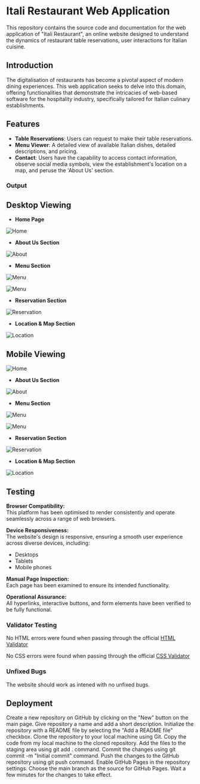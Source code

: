 # Itali Restaurant Web Application

This repository contains the source code and documentation for the web application of "Itali Restaurant", an online website designed to understand the dynamics of restaurant table reservations, user interactions for Italian cuisine.

## Introduction

The digitalisation of restaurants has become a pivotal aspect of modern dining experiences. This web application seeks to delve into this domain, offering functionalities that demonstrate the intricacies of web-based software for the hospitality industry, specifically tailored for Italian culinary establishments.

## Features

- **Table Reservations**: Users can request to make their table reservations.
- **Menu Viewer**: A detailed view of available Italian dishes, detailed descriptions, and pricing.
- **Contact**: Users have the capability to access contact information, observe social media symbols, view the establishment's location on a map, and peruse the 'About Us' section.

### Output 

## Desktop Viewing 

- __Home Page__

![Home](assets/img/landing.PNG)

- __About Us Section__

![About](assets/img/about.PNG)

- __Menu Section__

![Menu](assets/img/menu.PNG)

![Menu](assets/img/menuu.PNG)

- __Reservation Section__

![Reservation](assets/img/reservation.PNG)

- __Location & Map Section__

![Location](assets/img/location.PNG)

## Mobile Viewing

![Home](assets/img/phone1.PNG)

- __About Us Section__

![About](assets/img/phone2.PNG)

- __Menu Section__

![Menu](assets/img/phone3.PNG)

![Menu](assets/img/phone4.PNG)

- __Reservation Section__

![Reservation](assets/img/phone5.PNG)

- __Location & Map Section__

![Location](assets/img/phone6.PNG)

## Testing

**Browser Compatibility:**  
This platform has been optimised to render consistently and operate seamlessly across a range of web browsers.

**Device Responsiveness:**  
The website's design is responsive, ensuring a smooth user experience across diverse devices, including:

- Desktops
- Tablets
- Mobile phones

**Manual Page Inspection:**  
Each page has been  examined to ensure its intended functionality.

**Operational Assurance:**  
All hyperlinks, interactive buttons, and form elements have been verified to be fully functional.

### Validator Testing 

No HTML errors were found when passing through the official [HTML Validator](https://validator.w3.org)

No CSS errors were found when passing through the official [CSS Validator](https://jigsaw.w3.org/css-validator)

### Unfixed Bugs

The website should work as intened with no unfixed bugs.

## Deployment

Create a new repository on GitHub by clicking on the "New" button on the main page.
Give repository a name and add a short description.
Initialize the repository with a README file by selecting the "Add a README file" checkbox.
Clone the repository to your local machine using Git.
Copy the code from my local machine to the cloned repository.
Add the files to the staging area using git add . command.
Commit the changes using git commit -m "Initial commit" command.
Push the changes to the GitHub repository using git push command.
Enable GitHub Pages in the repository settings.
Choose the main branch as the source for GitHub Pages.
Wait a few minutes for the changes to take effect.
